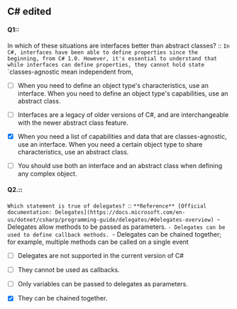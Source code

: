 ## C# edited

#### Q1::
In which of these situations are interfaces better than abstract classes?
::
`In C#, interfaces have been able to define properties since the beginning, from C# 1.0. However, it's essential to understand that while interfaces can define properties, they cannot hold state
`
`classes-agnostic mean independent from, 

- [ ] When you need to define an object type's characteristics, use an interface. When you need to define an object type's capabilities, use an abstract class.
- [ ] Interfaces are a legacy of older versions of C#, and are interchangeable with the newer abstract class feature.
- [x] When you need a list of capabilities and data that are classes-agnostic, use an interface. When you need a certain object type to share characteristics, use an abstract class.
- [ ] You should use both an interface and an abstract class when defining any complex object.


#### Q2.::
`Which statement is true of delegates?
`::
`**Reference** [Official documentation: Delegates](https://docs.microsoft.com/en-us/dotnet/csharp/programming-guide/delegates/#delegates-overview)
`- Delegates allow methods to be passed as parameters.
`- Delegates can be used to define callback methods.
`- Delegates can be chained together; for example, multiple methods can be called on a single event

- [ ] Delegates are not supported in the current version of C#
- [ ] They cannot be used as callbacks.
- [ ] Only variables can be passed to delegates as parameters.
- [x] They can be chained together.

